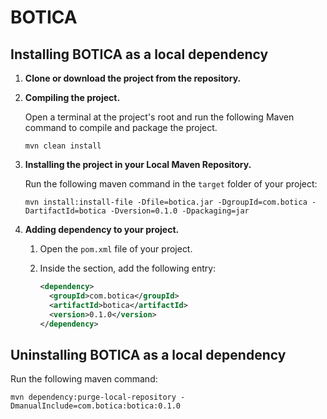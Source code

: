 # BOTICA

## Installing BOTICA as a local dependency

1. **Clone or download the project from the repository.**

2. **Compiling the project.**

    Open a terminal at the project's root and run the following Maven command to compile and package the project.
    ```
    mvn clean install
    ```

3. **Installing the project in your Local Maven Repository.**

    Run the following maven command in the `target` folder of your project:
    ```
    mvn install:install-file -Dfile=botica.jar -DgroupId=com.botica -DartifactId=botica -Dversion=0.1.0 -Dpackaging=jar
    ```

4. **Adding dependency to your project.**

    1. Open the `pom.xml` file of your project.

    2. Inside the <dependencies> section, add the following entry:

        ```xml
        <dependency>
          <groupId>com.botica</groupId>
          <artifactId>botica</artifactId>
          <version>0.1.0</version>
        </dependency>
        ```
## Uninstalling BOTICA as a local dependency

Run the following maven command:
```
mvn dependency:purge-local-repository -DmanualInclude=com.botica:botica:0.1.0
```
